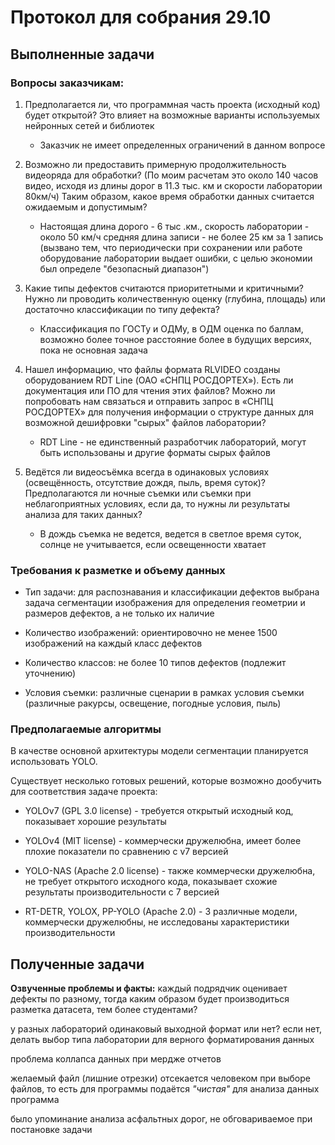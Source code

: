 # Протокол для собрания 29.10

## Выполненные задачи

### **Вопросы заказчикам:**

1. Предполагается ли, что программная часть проекта (исходный код) будет открытой?  Это влияет на возможные варианты используемых нейронных сетей и библиотек
   
   * Заказчик не имеет определенных ограничений в данном вопросе

2. Возможно ли предоставить примерную продолжительность видеоряда для обработки? (По моим расчетам это около 140 часов видео, исходя из длины дорог в 11.3 тыс. км и скорости лаборатории 80км/ч) Таким образом, какое время обработки данных считается ожидаемым и допустимым?
   
   * Настоящая длина дорого - 6 тыс .км., скорость лаборатории - около 50 км/ч
     средняя длина записи - не более 25 км за 1 запись (вызвано тем, что периодически при сохранении или работе оборудование лаборатории выдает ошибки, с целью экономии был определе "безопасный диапазон")

3. Какие типы дефектов считаются приоритетными и критичными?  
   Нужно ли проводить количественную оценку (глубина, площадь) или достаточно классификации по типу дефекта?
   
   * Классификация по ГОСТу и ОДМу, в ОДМ оценка по баллам, возможно более точное расстояние более в будущих версиях, пока не основная задача

4. Нашел информацию, что файлы формата RLVIDEO созданы оборудованием RDT Line (ОАО «СНПЦ РОСДОРТЕХ»).
   Есть ли документация или ПО для чтения этих файлов? Можно ли попробовать нам связаться и отправить запрос в «СНПЦ РОСДОРТЕХ» для получения информации о структуре данных для возможной дешифровки "сырых" файлов лаборатории?
   
   * RDT Line - не единственный разработчик лабораторий, могут быть использованы и другие форматы сырых файлов

5. Ведётся ли видеосъёмка всегда в одинаковых условиях (освещённость, отсутствие дождя, пыль, время суток)? Предполагаются ли ночные съемки или съемки при неблагоприятных условиях, если да, то нужны ли результаты анализа для таких данных?
   
   * В дождь съемка не ведется, ведется в светлое время суток, солнце не учитывается, если освещенности хватает 

### Требования к разметке и объему данных

* Тип задачи: для распознавания и классификации дефектов выбрана задача сегментации изображения для определения геометрии и размеров дефектов, а не только их наличие

* Количество изображений: ориентировочно не менее 1500 изображений на каждый класс дефектов

* Количество классов: не более 10 типов дефектов (подлежит уточнению)

* Условия съемки: различные сценарии в рамках условия съемки (различные ракурсы, освещение, погодные условия, пыль)

### **Предполагаемые алгоритмы**

В качестве основной архитектуры модели сегментации планируется использовать YOLO.  

Существует несколько готовых решений, которые возможно дообучить для соответствия задаче проекта:

* YOLOv7 (GPL 3.0 license) - требуется открытый исходный код, показывает хорошие результаты

* YOLOv4 (MIT license) - коммерчески дружелюбна, имеет более плохие показатели по сравнению с v7 версией

* YOLO-NAS (Apache 2.0 license) - также коммерчески дружелюбна, не требует открытого исходного кода, показывает схожие результаты производительности с 7 версией

* RT-DETR, YOLOX, PP-YOLO (Apache 2.0) - 3 различные модели, коммерчески дружелюбны, не исследованы характеристики производительности

## Полученные задачи













**Озвученные проблемы и факты:**
каждый подрядчик оценивает дефекты по разному, тогда каким образом будет производиться разметка датасета, тем более студентами?

у разных лабораторий одинаковый выходной формат или нет? если нет, делать выбор типа лаборатории для верного форматирования данных

проблема коллапса данных при мердже отчетов 

желаемый файл (лишние отрезки) отсекается человеком при выборе файлов, то есть для программы подаётся *"чистая"* для анализа данных программа

было упоминание анализа асфальтных дорог, не обговариваемое при постановке задачи

